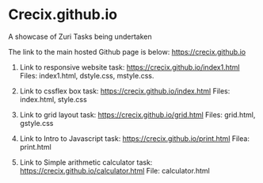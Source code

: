 # Crecix.github.io
A showcase of Zuri Tasks being undertaken

The link to the main hosted Github page is below:
https://crecix.github.io

1. Link to responsive website task:
https://crecix.github.io/index1.html
Files: index1.html, dstyle.css, mstyle.css. 

2. Link to cssflex box task:
https://crecix.github.io/index.html
Files: index.html, style.css

3. Link to grid layout task:
https://crecix.github.io/grid.html
Files: grid.html, gstyle.css

4. Link to Intro to Javascript task:
https://crecix.github.io/print.html
Filea: print.html

5. Link to Simple arithmetic calculator task:
https://crecix.github.io/calculator.html
File: calculator.html
